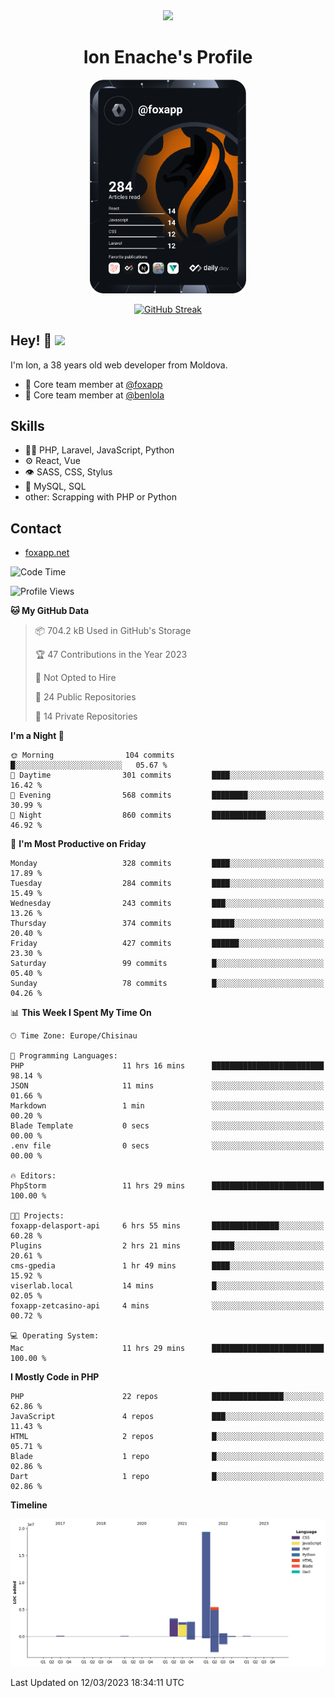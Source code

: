 <div id="header" align="center">
  <img src="https://media.giphy.com/media/M9gbBd9nbDrOTu1Mqx/giphy.gif" width="100"/>
	<h1>Ion Enache's Profile</h1>
</div>
<div align="center">
	<a href="https://app.daily.dev/foxapp"><img src="https://github.com/foxapp/foxapp/blob/master/devcard.svg" width="250" alt="Ion Enache's Dev Card"/></a>
</div>


<div align="center">
	
[![GitHub Streak](http://github-readme-streak-stats.herokuapp.com?user=foxapp&hide_border=true&date_format=M%20j%5B%2C%20Y%5D)](https://git.io/streak-stats)
	
</div>


## Hey! 👋 <img src="https://media.giphy.com/media/hvRJCLFzcasrR4ia7z/giphy.gif" width="30px"/>
I'm Ion, a 38 years old web developer from Moldova.


- 👥 Core team member at [@foxapp](https://github.com/foxapp)
- 👥 Core team member at [@benlola](https://github.com/benlola)

## Skills
- 👨‍💻 PHP, Laravel, JavaScript, Python
- ⚙️ React, Vue
- 👁️ SASS, CSS, Stylus
- 💽 MySQL, SQL
- other: Scrapping with PHP or Python

## Contact
- [foxapp.net](https://www.foxapp.net)

<!--START_SECTION:waka-->
![Code Time](http://img.shields.io/badge/Code%20Time-1%2C251%20hrs%2013%20mins-blue)

![Profile Views](http://img.shields.io/badge/Profile%20Views-0-blue)

**🐱 My GitHub Data** 

> 📦 704.2 kB Used in GitHub's Storage 
 > 
> 🏆 47 Contributions in the Year 2023
 > 
> 🚫 Not Opted to Hire
 > 
> 📜 24 Public Repositories 
 > 
> 🔑 14 Private Repositories 
 > 
**I'm a Night 🦉** 

```text
🌞 Morning                104 commits         █░░░░░░░░░░░░░░░░░░░░░░░░   05.67 % 
🌆 Daytime                301 commits         ████░░░░░░░░░░░░░░░░░░░░░   16.42 % 
🌃 Evening                568 commits         ████████░░░░░░░░░░░░░░░░░   30.99 % 
🌙 Night                  860 commits         ████████████░░░░░░░░░░░░░   46.92 % 
```
📅 **I'm Most Productive on Friday** 

```text
Monday                   328 commits         ████░░░░░░░░░░░░░░░░░░░░░   17.89 % 
Tuesday                  284 commits         ████░░░░░░░░░░░░░░░░░░░░░   15.49 % 
Wednesday                243 commits         ███░░░░░░░░░░░░░░░░░░░░░░   13.26 % 
Thursday                 374 commits         █████░░░░░░░░░░░░░░░░░░░░   20.40 % 
Friday                   427 commits         ██████░░░░░░░░░░░░░░░░░░░   23.30 % 
Saturday                 99 commits          █░░░░░░░░░░░░░░░░░░░░░░░░   05.40 % 
Sunday                   78 commits          █░░░░░░░░░░░░░░░░░░░░░░░░   04.26 % 
```


📊 **This Week I Spent My Time On** 

```text
🕑︎ Time Zone: Europe/Chisinau

💬 Programming Languages: 
PHP                      11 hrs 16 mins      █████████████████████████   98.14 % 
JSON                     11 mins             ░░░░░░░░░░░░░░░░░░░░░░░░░   01.66 % 
Markdown                 1 min               ░░░░░░░░░░░░░░░░░░░░░░░░░   00.20 % 
Blade Template           0 secs              ░░░░░░░░░░░░░░░░░░░░░░░░░   00.00 % 
.env file                0 secs              ░░░░░░░░░░░░░░░░░░░░░░░░░   00.00 % 

🔥 Editors: 
PhpStorm                 11 hrs 29 mins      █████████████████████████   100.00 % 

🐱‍💻 Projects: 
foxapp-delasport-api     6 hrs 55 mins       ███████████████░░░░░░░░░░   60.28 % 
Plugins                  2 hrs 21 mins       █████░░░░░░░░░░░░░░░░░░░░   20.61 % 
cms-gpedia               1 hr 49 mins        ████░░░░░░░░░░░░░░░░░░░░░   15.92 % 
viserlab.local           14 mins             █░░░░░░░░░░░░░░░░░░░░░░░░   02.05 % 
foxapp-zetcasino-api     4 mins              ░░░░░░░░░░░░░░░░░░░░░░░░░   00.72 % 

💻 Operating System: 
Mac                      11 hrs 29 mins      █████████████████████████   100.00 % 
```

**I Mostly Code in PHP** 

```text
PHP                      22 repos            ████████████████░░░░░░░░░   62.86 % 
JavaScript               4 repos             ███░░░░░░░░░░░░░░░░░░░░░░   11.43 % 
HTML                     2 repos             █░░░░░░░░░░░░░░░░░░░░░░░░   05.71 % 
Blade                    1 repo              █░░░░░░░░░░░░░░░░░░░░░░░░   02.86 % 
Dart                     1 repo              █░░░░░░░░░░░░░░░░░░░░░░░░   02.86 % 
```



**Timeline**

![Lines of Code chart](https://raw.githubusercontent.com/foxapp/foxapp/master/assets/bar_graph.png)


 Last Updated on 12/03/2023 18:34:11 UTC
<!--END_SECTION:waka-->
